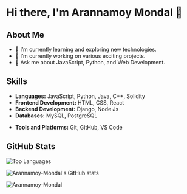 <!-- ![Profile Views](https://komarev.com/ghpvc/?username=Arannamoy-Mondal&color=blue) -->

# Hi there, I'm Arannamoy Mondal 👋

## About Me

- 🌱 I’m currently learning and exploring new technologies.
- 🔭 I’m currently working on various exciting projects.
- 💬 Ask me about JavaScript, Python, and Web Development.
<!-- - 📫 How to reach me: [Email](mailto:your-email@example.com) -->
<!-- - 😄 Pronouns: They/Them -->
<!--- ⚡ Fun fact: I love solving complex problems and contributing to open-source projects. -->

## Skills

- **Languages:** JavaScript, Python, Java, C++, Solidity
- **Frontend Development:** HTML, CSS, React
- **Backend Development:** Django, Node Js
- **Databases:** MySQL, PostgreSQL
<!-- - **DevOps:** Docker, Kubernetes, CI/CD -->
- **Tools and Platforms:** Git, GitHub, VS Code

<!-- ## Projects -->
<!--  -->
<!-- Here are some of my notable projects: -->
<!--  -->
<!-- - [Project 1](https://github.com/Arannamoy-Mondal/project1): Description of project 1. -->
<!-- - [Project 2](https://github.com/Arannamoy-Mondal/project2): Description of project 2. -->
<!-- - [Project 3](https://github.com/Arannamoy-Mondal/project3): Description of project 3. -->

## GitHub Stats

<!-- ![Arannamoy Mondal's GitHub Stats](https://github-readme-stats.vercel.app/api?username=Arannamoy-Mondal&show_icons=true&theme=radical) -->

![Top Languages](https://github-readme-stats.vercel.app/api/top-langs/?username=Arannamoy-Mondal&layout=compact&theme=radical)

![Arannamoy-Mondal's GitHub stats](https://github-readme-stats.vercel.app/api?username=Arannamoy-Mondal&show_icons=true&theme=radical)
<p><img align="center" src="https://github-readme-streak-stats.herokuapp.com/?user=Arannamoy-Mondal&" alt="Arannamoy-Mondal" /></p>
<!-- ## Connect with Me -->

<!-- - [LinkedIn](https://www.linkedin.com/in/arannamoy-mondal/) -->
<!-- - [Twitter](https://twitter.com/arannamoy_mondal) -->
<!-- - [Personal Website](https://www.yourwebsite.com) -->
